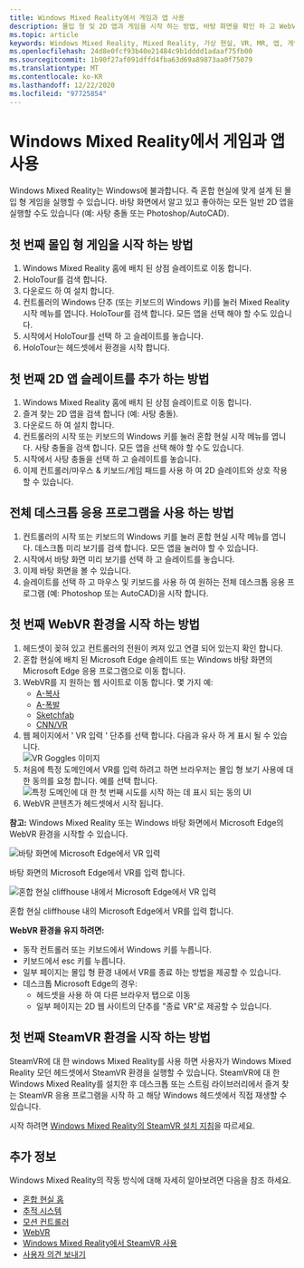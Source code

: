 ```yaml
---
title: Windows Mixed Reality에서 게임과 앱 사용
description: 몰입 형 및 2D 앱과 게임을 시작 하는 방법, 바탕 화면을 확인 하 고 WebVR 및 SteamVR 콘텐츠를 경험해 보세요.
ms.topic: article
keywords: Windows Mixed Reality, Mixed Reality, 가상 현실, VR, MR, 앱, 게임, 데스크톱, SteamVR, WebVR, 스트림
ms.openlocfilehash: 24d8e0fcf93b40e21484c9b1dddd1adaaf75fb00
ms.sourcegitcommit: 1b90f27af091dffd4fba63d69a89873aa0f75079
ms.translationtype: MT
ms.contentlocale: ko-KR
ms.lasthandoff: 12/22/2020
ms.locfileid: "97725854"
---
```

# <a name="using-games-and-apps-in-windows-mixed-reality"></a>Windows Mixed Reality에서 게임과 앱 사용

Windows Mixed Reality는 Windows에 불과합니다. 즉 혼합 현실에 맞게 설계 된 몰입 형 게임을 실행할 수 있습니다. 바탕 화면에서 알고 있고 좋아하는 모든 일반 2D 앱을 실행할 수도 있습니다 (예: 사탕 충돌 또는 Photoshop/AutoCAD).

## <a name="how-to-get-into-your-first-immersive-game"></a>첫 번째 몰입 형 게임을 시작 하는 방법

1. Windows Mixed Reality 홈에 배치 된 상점 슬레이트로 이동 합니다.
2. HoloTour를 검색 합니다.
3. 다운로드 하 여 설치 합니다.
4. 컨트롤러의 Windows 단추 (또는 키보드의 Windows 키)를 눌러 Mixed Reality 시작 메뉴를 엽니다. HoloTour를 검색 합니다. 모든 앱을 선택 해야 할 수도 있습니다.
5. 시작에서 HoloTour를 선택 하 고 슬레이트를 놓습니다.
6. HoloTour는 헤드셋에서 환경을 시작 합니다.

## <a name="how-to-place-your-first-2d-app-slate"></a>첫 번째 2D 앱 슬레이트를 추가 하는 방법

1. Windows Mixed Reality 홈에 배치 된 상점 슬레이트로 이동 합니다.
2. 즐겨 찾는 2D 앱을 검색 합니다 (예: 사탕 충돌).
3. 다운로드 하 여 설치 합니다.
4. 컨트롤러의 시작 또는 키보드의 Windows 키를 눌러 혼합 현실 시작 메뉴를 엽니다. 사탕 충돌을 검색 합니다. 모든 앱을 선택 해야 할 수도 있습니다.
5. 시작에서 사탕 충돌을 선택 하 고 슬레이트를 놓습니다.
6. 이제 컨트롤러/마우스 & 키보드/게임 패드를 사용 하 여 2D 슬레이트와 상호 작용할 수 있습니다.

## <a name="how-to-use-a-full-desktop-application"></a>전체 데스크톱 응용 프로그램을 사용 하는 방법

1. 컨트롤러의 시작 또는 키보드의 Windows 키를 눌러 혼합 현실 시작 메뉴를 엽니다. 데스크톱 미리 보기를 검색 합니다. 모든 앱을 눌러야 할 수 있습니다.
2. 시작에서 바탕 화면 미리 보기를 선택 하 고 슬레이트를 놓습니다.
3. 이제 바탕 화면을 볼 수 있습니다.
4. 슬레이트를 선택 하 고 마우스 및 키보드를 사용 하 여 원하는 전체 데스크톱 응용 프로그램 (예: Photoshop 또는 AutoCAD)을 시작 합니다.

## <a name="how-to-get-into-your-first-webvr-experience"></a>첫 번째 WebVR 환경을 시작 하는 방법

1. 헤드셋이 꽂혀 있고 컨트롤러의 전원이 켜져 있고 연결 되어 있는지 확인 합니다.
2. 혼합 현실에 배치 된 Microsoft Edge 슬레이트 또는 Windows 바탕 화면의 Microsoft Edge 응용 프로그램으로 이동 합니다.
3. WebVR를 지 원하는 웹 사이트로 이동 합니다. 몇 가지 예:
   * [A-복사](https://aframe.io/a-painter/)
   * [A-폭발](https://aframe.io/a-blast/)
   * [Sketchfab](https://sketchfab.com/)
   * [CNN/VR](https://cnn.com/vr)
4. 웹 페이지에서 ' VR 입력 ' 단추를 선택 합니다. 다음과 유사 하 게 표시 될 수 있습니다. \
   ![VR Goggles 이미지](images/75px-enter-vr.png)
5. 처음에 특정 도메인에서 VR를 입력 하려고 하면 브라우저는 몰입 형 보기 사용에 대 한 동의를 요청 합니다. 예를 선택 합니다. ![특정 도메인에 대 한 첫 번째 시도를 시작 하는 데 표시 되는 동의 UI](images/1053px-Webvr-consent-ui.png)
6. WebVR 콘텐츠가 헤드셋에서 시작 됩니다.

**참고:** Windows Mixed Reality 또는 Windows 바탕 화면에서 Microsoft Edge의 WebVR 환경을 시작할 수 있습니다.

![바탕 화면에 Microsoft Edge에서 VR 입력](images/450px-webvr-desktop.png)

바탕 화면의 Microsoft Edge에서 VR를 입력 합니다.

![혼합 현실 cliffhouse 내에서 Microsoft Edge에서 VR 입력](images/450px-enter-vr-cliffhouse.jpg)

혼합 현실 cliffhouse 내의 Microsoft Edge에서 VR를 입력 합니다.

**WebVR 환경을 유지 하려면:**
* 동작 컨트롤러 또는 키보드에서 Windows 키를 누릅니다.
* 키보드에서 esc 키를 누릅니다.
* 일부 페이지는 몰입 형 환경 내에서 VR를 종료 하는 방법을 제공할 수 있습니다.
* 데스크톱 Microsoft Edge의 경우:
  * 헤드셋을 사용 하 여 다른 브라우저 탭으로 이동
  * 일부 페이지는 2D 웹 사이트의 단추를 "종료 VR"로 제공할 수 있습니다.

## <a name="how-to-get-into-your-first-steamvr-experience"></a>첫 번째 SteamVR 환경을 시작 하는 방법

SteamVR에 대 한 windows Mixed Reality를 사용 하면 사용자가 Windows Mixed Reality 모던 헤드셋에서 SteamVR 환경을 실행할 수 있습니다. SteamVR에 대 한 Windows Mixed Reality를 설치한 후 데스크톱 또는 스트림 라이브러리에서 즐겨 찾는 SteamVR 응용 프로그램을 시작 하 고 해당 Windows 헤드셋에서 직접 재생할 수 있습니다.

시작 하려면 [Windows Mixed Reality의 SteamVR 설치 지침](https://docs.microsoft.com/windows/mixed-reality/enthusiast-guide/using-steamvr-with-windows-mixed-reality)을 따르세요.

## <a name="see-also"></a>추가 정보

Windows Mixed Reality의 작동 방식에 대해 자세히 알아보려면 다음을 참조 하세요.
* [혼합 현실 홈](your-mixed-reality-home.md)
* [추적 시스템](tracking-system.md)
* [모션 컨트롤러](controllers-in-wmr.md)
* [WebVR](webvr.md)
* [Windows Mixed Reality에서 SteamVR 사용](using-steamvr-with-windows-mixed-reality.md)
* [사용자 의견 보내기](filing-feedback.md)

